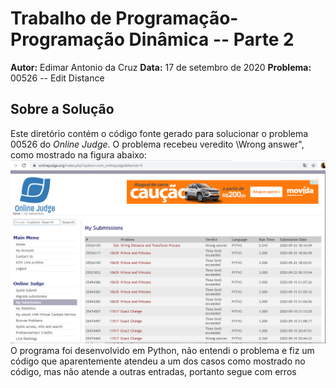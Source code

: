 # Trabalho de Programação- Programação Dinâmica -- Parte 2
**Autor:** Edimar Antonio da Cruz
**Data:** 17 de setembro de 2020
**Problema:** 00526 -- Edit Distance
## Sobre a Solução
Este diretório contém o código fonte gerado para solucionar o problema 00526
do *Online Judge*. O problema recebeu veredito \Wrong answer", como mostrado na
figura abaixo:
![Veredito](./00526-veredito.png)
O programa foi desenvolvido em Python, não entendi o problema e fiz um código
que aparentemente atendeu a um dos casos como mostrado no código, mas não
atende a outras entradas, portanto segue com erros
